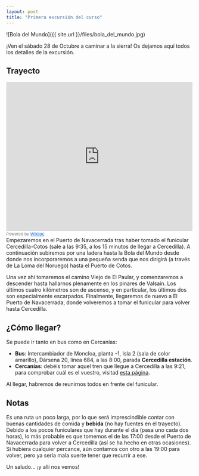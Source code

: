 ```yaml
---
layout: post
title: "Primera excursión del curso" 
---
```


![Bola del Mundo]({{ site.url }}/files/bola_del_mundo.jpg)

¡Ven el sábado 28 de Octubre a caminar a la sierra!
Os dejamos aquí todos los detalles de la excursión.

## Trayecto 
<div class="videoWrapper">
    <iframe frameBorder="0" scrolling="no" src="https://es.wikiloc.com/wikiloc/spatialArtifacts.do?event=view&id=20448737&measures=off&title=off&near=off&images=off&maptype=T" width="500" height="400"></iframe><div style="background-color:#fff;color:#777;font-size:11px;line-height:16px;">Powered by <a style="color:#06d;font-size:11px;line-height:16px;" target="_blank" href="https://es.wikiloc.com">Wikiloc</a></div>
</div>
Empezaremos en el Puerto de Navacerrada tras haber tomado el funicular Cercedilla-Cotos (sale a las 9:35, a los 15 minutos de llegar a Cercedilla). A continuación subiremos por una ladera hasta la Bola del Mundo desde donde nos incorporaremos a una pequeña senda que nos dirigirá (a través de La Loma del Noruego) hasta el Puerto de Cotos.

Una vez ahí tomaremos el camino Viejo de El Paular, y comenzaremos a descender hasta hallarnos plenamente en los pinares de Valsaín. Los últimos cuatro kilómetros son de ascenso, y en particular, los últimos dos son especialmente escarpados. Finalmente, llegaremos de nuevo a El Puerto de Navacerrada, donde volveremos a tomar el funicular para volver hasta Cercedilla. 

<!-- more -->

## ¿Cómo llegar?
Se puede ir tanto en bus como en Cercanías: 
- **Bus**: Intercambiador de Moncloa, planta -1, Isla 2 (sala de color amarillo), Dársena 20, línea 684, a las 8:00, parada **Cercedilla estación**. 
- **Cercanías**: debéis tomar aquel tren que llegue a Cercedilla a las 9:21, para comprobar cuál es el vuestro, visitad [esta página](http://www.renfe.com/viajeros/cercanias/madrid/).

Al llegar, habremos de reunirnos todos en frente del funicular. 
## Notas 
Es una ruta un poco larga, por lo que será imprescindible contar con buenas cantidades de comida y **bebida** (no hay fuentes en el trayecto). 
Debido a los pocos funiculares que hay durante el día (pasa uno cada dos horas), lo más probable es que tomemos el de las 17:00 desde el Puerto de Navacerrada para volver a Cercedilla (así se ha hecho en otras ocasiones). Si hubiera cualquier percance, aún contamos con otro a las 19:00 para volver, pero ya sería mala suerte tener que recurrir a ese. 

Un saludo... ¡y allí nos vemos!

